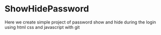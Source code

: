 # ShowHidePassword
Here we create simple project of password show and hide during the login using html css and javascript with git
